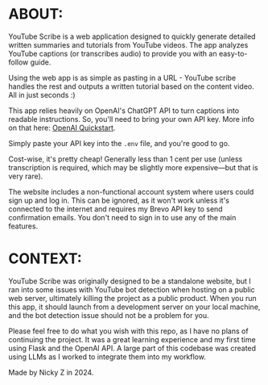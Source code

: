 # ABOUT:

YouTube Scribe is a web application designed to quickly generate detailed written summaries and tutorials from YouTube videos. The app analyzes YouTube captions (or transcribes audio) to provide you with an easy-to-follow guide.

Using the web app is as simple as pasting in a URL - YouTube scribe handles the rest and outputs a written tutorial based on the content video. All in just seconds :)

This app relies heavily on OpenAI's ChatGPT API to turn captions into readable instructions. So, you'll need to bring your own API key. More info on that here: [OpenAI Quickstart](https://platform.openai.com/docs/quickstart).

Simply paste your API key into the `.env` file, and you're good to go.

Cost-wise, it's pretty cheap! Generally less than 1 cent per use (unless transcription is required, which may be slightly more expensive—but that is very rare).

The website includes a non-functional account system where users could sign up and log in. This can be ignored, as it won't work unless it's connected to the internet and requires my Brevo API key to send confirmation emails. You don't need to sign in to use any of the main features.

# CONTEXT:

YouTube Scribe was originally designed to be a standalone website, but I ran into some issues with YouTube bot detection when hosting on a public web server, ultimately killing the project as a public product. When you run this app, it should launch from a development server on your local machine, and the bot detection issue should not be a problem for you.

Please feel free to do what you wish with this repo, as I have no plans of continuing the project. It was a great learning experience and my first time using Flask and the OpenAI API. A large part of this codebase was created using LLMs as I worked to integrate them into my workflow.

Made by Nicky Z in 2024.
